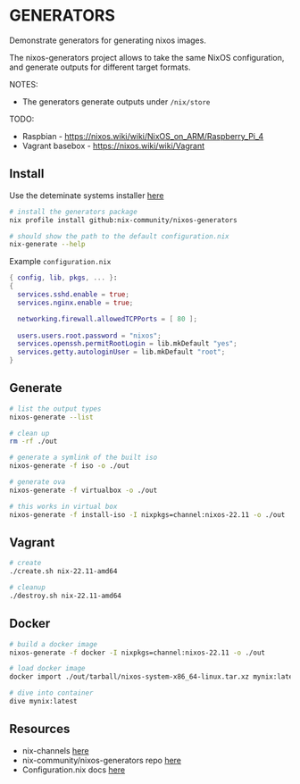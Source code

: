 # GENERATORS

Demonstrate generators for generating nixos images.  

The nixos-generators project allows to take the same NixOS configuration, and generate outputs for different target formats.  

NOTES:

* The generators generate outputs under `/nix/store`

TODO:

* Raspbian - https://nixos.wiki/wiki/NixOS_on_ARM/Raspberry_Pi_4
* Vagrant basebox - https://nixos.wiki/wiki/Vagrant

## Install

Use the deteminate systems installer [here](../15_determinate_install/README.md)  

```sh
# install the generators package
nix profile install github:nix-community/nixos-generators

# should show the path to the default configuration.nix
nix-generate --help
```

Example `configuration.nix`  

```nix
{ config, lib, pkgs, ... }:
{
  services.sshd.enable = true;
  services.nginx.enable = true;

  networking.firewall.allowedTCPPorts = [ 80 ];
  
  users.users.root.password = "nixos";
  services.openssh.permitRootLogin = lib.mkDefault "yes";
  services.getty.autologinUser = lib.mkDefault "root";
}
```

## Generate

```sh
# list the output types
nixos-generate --list 

# clean up 
rm -rf ./out

# generate a symlink of the built iso
nixos-generate -f iso -o ./out

# generate ova
nixos-generate -f virtualbox -o ./out

# this works in virtual box
nixos-generate -f install-iso -I nixpkgs=channel:nixos-22.11 -o ./out
```

## Vagrant

```sh
# create
./create.sh nix-22.11-amd64

# cleanup
./destroy.sh nix-22.11-amd64 
```


## Docker

```sh
# build a docker image
nixos-generate -f docker -I nixpkgs=channel:nixos-22.11 -o ./out

# load docker image
docker import ./out/tarball/nixos-system-x86_64-linux.tar.xz mynix:latest

# dive into container
dive mynix:latest       
```

## Resources

* nix-channels [here](https://channels.nixos.org/)  
* nix-community/nixos-generators repo [here](https://github.com/nix-community/nixos-generators)  
* Configuration.nix docs [here](https://nixos.org/manual/nixos/stable/index.html#sec-configuration-syntax)  
